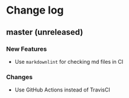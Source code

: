 # Change log

## master (unreleased)

### New Features

* Use `markdownlint` for checking md files in CI

### Changes

* Use GitHub Actions instead of TravisCI